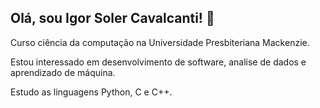 ## Olá, sou Igor Soler Cavalcanti! 👋

Curso ciência da computação na Universidade Presbiteriana Mackenzie. 

Estou interessado em desenvolvimento de software, analise de dados e aprendizado de máquina.

Estudo as linguagens Python, C e C++.
